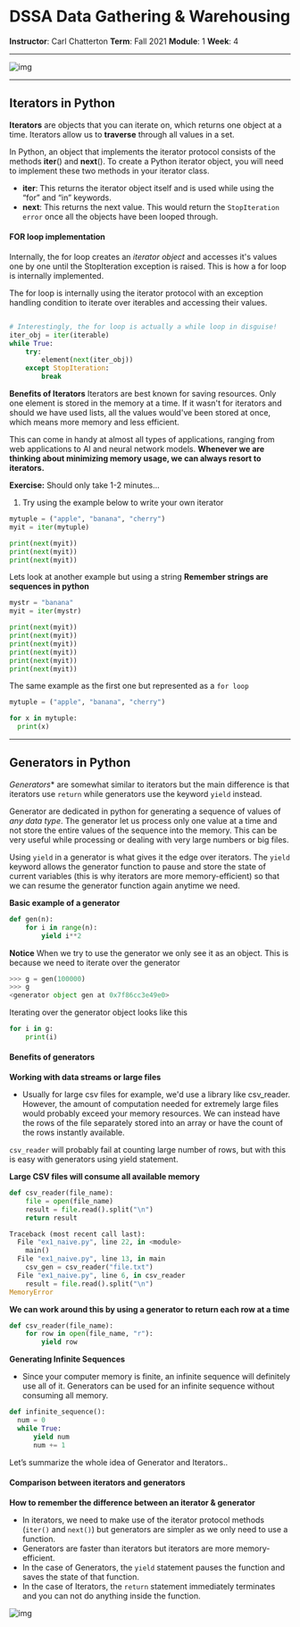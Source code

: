 # DSSA Data Gathering & Warehousing
**Instructor**: Carl Chatterton
**Term**: Fall 2021
**Module**: 1
**Week**: 4

---
![img](/assets/img/headache.jfif)

---
## Iterators in Python

**Iterators** are objects that you can iterate on, which returns one object at a time. Iterators allow us to __traverse__ through all values in a set. 

In Python, an object that implements the iterator protocol consists of the methods __iter__() and __next__(). To create a Python iterator object, you will need to implement these two methods in your iterator class.

* __iter__: This returns the iterator object itself and is used while using the “for” and “in” keywords.
* __next__: This returns the next value. This would return the `StopIteration error` once all the objects have been looped through.

#### FOR loop implementation
Internally, the for loop creates an _iterator object_ and accesses it's values one by one until the StopIteration exception is raised. This is how a for loop is internally implemented.

The for loop is internally using the iterator protocol with an exception handling condition to iterate over iterables and accessing their values.
```python

# Interestingly, the for loop is actually a while loop in disguise!
iter_obj = iter(iterable)
while True:
    try:
        element(next(iter_obj))
    except StopIteration:
        break
```


**Benefits of Iterators**
Iterators are best known for saving resources. Only one element is stored in the memory at a time. If it wasn't for iterators and should we have used lists, all the values would've been stored at once, which means more memory and less efficient.

This can come in handy at almost all types of applications, ranging from web applications to AI and neural network models. **Whenever we are thinking about minimizing memory usage, we can always resort to iterators.**



**Exercise:** Should only take 1-2 minutes...
1. Try using the example below to write your own iterator

```python
mytuple = ("apple", "banana", "cherry")
myit = iter(mytuple)

print(next(myit))
print(next(myit))
print(next(myit))
```

Lets look at another example but using a string
**Remember strings are sequences in python**
```python
mystr = "banana"
myit = iter(mystr)

print(next(myit))
print(next(myit))
print(next(myit))
print(next(myit))
print(next(myit))
print(next(myit))
```
The same example as the first one but represented as a `for loop`
```python
mytuple = ("apple", "banana", "cherry")

for x in mytuple:
  print(x)
```

---

## Generators in Python

*Generators** are somewhat similar to iterators but the main difference is that iterators use `return` while generators use the keyword `yield` instead. 

Generator are dedicated in python for generating a sequence of values of _any data type_. The generator let us process only one value at a time and not store the entire values of the sequence into the memory. This can be very useful while processing or dealing with very large numbers or big files.

Using `yield` in a generator is what gives it the edge over iterators. The `yield` keyword allows the generator function to pause and store the state of current variables (this is why iterators are more memory-efficient) so that we can resume the generator function again anytime we need. 

**Basic example of a generator**
```python
def gen(n):
    for i in range(n):
        yield i**2
```

**Notice** When we try to use the generator we only see it as an object. This is because we need to iterate over the generator 
```python
>>> g = gen(100000)
>>> g
<generator object gen at 0x7f86cc3e49e0>
```

Iterating over the generator object looks like this
```python
for i in g:
    print(i)
```

#### Benefits of generators

**Working with data streams or large files**
 - Usually for large csv files for example, we'd use a library like csv_reader. However, the amount of computation needed for extremely large files would probably exceed your memory resources. We can instead have the rows of the file separately stored into an array or have the count of the rows instantly available.
 
`csv_reader` will probably fail at counting large number of rows, but with this is easy with generators using yield statement.

**Large CSV files will consume all available memory**
```python
def csv_reader(file_name):
    file = open(file_name)
    result = file.read().split("\n")
    return result
```
```python
Traceback (most recent call last):
  File "ex1_naive.py", line 22, in <module>
    main()
  File "ex1_naive.py", line 13, in main
    csv_gen = csv_reader("file.txt")
  File "ex1_naive.py", line 6, in csv_reader
    result = file.read().split("\n")
MemoryError
```
**We can work around this by using a generator to return each row at a time**
```python
def csv_reader(file_name):
    for row in open(file_name, "r"):
        yield row
```

**Generating Infinite Sequences**
 - Since your computer memory is finite, an infinite sequence will definitely use all of it. Generators can be used for an infinite sequence without consuming all memory.

```python
def infinite_sequence():
  num = 0
  while True:
      yield num
      num += 1
```

Let’s summarize the whole idea of Generator and Iterators..



#### Comparison between iterators and generators
**How to remember the difference between an iterator & generator**
* In iterators, we need to make use of the iterator protocol methods (`iter()` and `next()`) but generators are simpler as we only need to use a function.
* Generators are faster than iterators but iterators are more memory-efficient.
* In the case of Generators, the `yield` statement pauses the function and saves the state of that function.
* In the case of Iterators, the `return` statement immediately terminates and you can not do anything inside the function.

![img](/assets/img/iter.png)